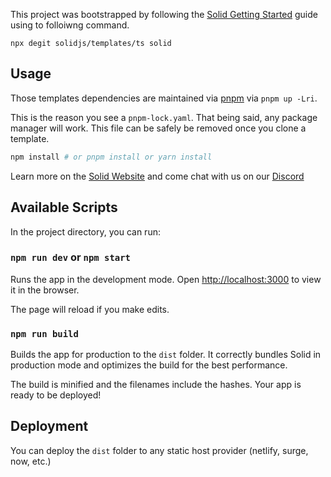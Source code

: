 
This project was bootstrapped by following the
[Solid Getting Started](https://www.solidjs.com/guides/getting-started) guide
using to folloiwng command.
```
npx degit solidjs/templates/ts solid
```

## Usage

Those templates dependencies are maintained via [pnpm](https://pnpm.io) via
`pnpm up -Lri`.

This is the reason you see a `pnpm-lock.yaml`. That being said, any package
manager will work. This file can be safely be removed once you clone a
template.

```bash
npm install # or pnpm install or yarn install
```

Learn more on the [Solid Website](https://solidjs.com) and come chat with us
on our [Discord](https://discord.com/invite/solidjs)

## Available Scripts

In the project directory, you can run:

### `npm run dev` or `npm start`

Runs the app in the development mode.
Open [http://localhost:3000](http://localhost:3000) to view it in the browser.

The page will reload if you make edits.

### `npm run build`

Builds the app for production to the `dist` folder.
It correctly bundles Solid in production mode and optimizes the build for the
best performance.

The build is minified and the filenames include the hashes.
Your app is ready to be deployed!

## Deployment

You can deploy the `dist` folder to any static host provider
(netlify, surge, now, etc.)
